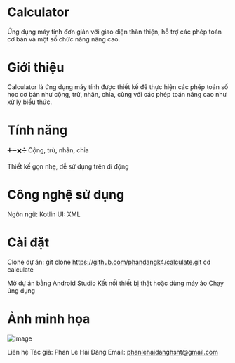# Calculator
Ứng dụng máy tính đơn giản với giao diện thân thiện, hỗ trợ các phép toán cơ bản và một số chức năng nâng cao.

# Giới thiệu
Calculator là ứng dụng máy tính được thiết kế để thực hiện các phép toán số học cơ bản như cộng, trừ, nhân, chia, cùng với các phép toán nâng cao như xử lý biểu thức.

# Tính năng
➕➖✖️➗ Cộng, trừ, nhân, chia

Thiết kế gọn nhẹ, dễ sử dụng trên di động

# Công nghệ sử dụng

Ngôn ngữ: Kotlin 
UI: XML

# Cài đặt
Clone dự án:
git clone https://github.com/phandangk4/calculate.git
cd calculate

Mở dự án bằng Android Studio
Kết nối thiết bị thật hoặc dùng máy ảo
Chạy ứng dụng

# Ảnh minh họa

![image](https://github.com/user-attachments/assets/1dd0e9c0-912c-424c-9cfa-fb3b71c1ac17)

Liên hệ
Tác giả: Phan Lê Hải Đăng
Email: phanlehaidanghsht@gmail.com

